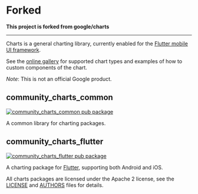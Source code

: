 # Forked

**This project is forked from google/charts**

---

Charts is a general charting library, currently enabled for the
[Flutter mobile UI framework](https://flutter.io).

See the [online gallery](https://juliansteenbakker.github.io/community_charts/flutter/gallery.html) for supported chart
types and examples of how to custom components of the chart.

*Note*: This is not an official Google product.

## community_charts_common

[![community_charts_common pub package](https://img.shields.io/pub/v/community_charts_common.svg)](https://pub.dartlang.org/packages/community_charts_common)

A common library for charting packages.

## community_charts_flutter

[![community_charts_flutter pub package](https://img.shields.io/pub/v/community_charts_flutter.svg)](https://pub.dartlang.org/packages/community_charts_flutter)

A charting package for [Flutter](https://flutter.io), supporting both Android
and iOS.

All charts packages are licensed under the Apache 2 license, see the
[LICENSE](LICENSE) and [AUTHORS](AUTHORS) files for details.
